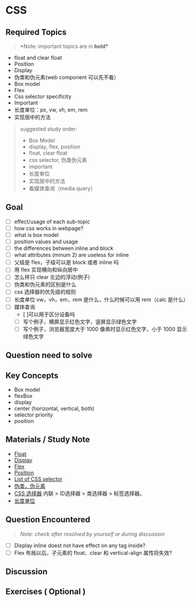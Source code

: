 # **CSS**

## **Required Topics**

> \*Note: important topics are in **bold\***

- float and clear float
- Position
- Display
- 伪类和伪元素(web component 可以先不看）
- Box model
- Flex
- Css selector specificity
- Important
- 长度单位：px, vw, vh, em, rem
- 实现居中的方法

> suggested study order:
>
> - Box Model
> - display, flex, position
> - float, clear float
> - css selector, 伪类伪元素
> - important
> - 长度单位
> - 实现居中的方法
> - 看媒体查询（media query）

## **Goal**

- [ ] effect/usage of each sub-topic
- [ ] how css works in webpage?
- [ ] what is box model
- [ ] position values and usage
- [ ] the differences between inline and block
- [ ] what attributes (minum 2) are useless for inline
- [ ] 父级是 flex，子级可以是 block 或者 inline 吗
- [ ] 用 flex 实现横向和纵向居中
- [ ] 怎么样只 clear 左边的浮动(例子)
- [ ] 伪类和伪元素的区别是什么
- [ ] css 选择器的优先级的规则
- [ ] 长度单位 vw，vh，em，rem 是什么，什么时候可以用 rem（calc 是什么）
- [ ] 媒体查询
  - [ ]可以用于区分设备吗
  - [ ] 写个例子，横屏显示红色文字，竖屏显示绿色文字
  - [ ] 写个例子，浏览器宽度大于 1000 像素时显示红色文字，小于 1000 显示绿色文字

## **Question need to solve**

## **Key Concepts**

- Box model
- flexBox
- display
- center (horizontal, vertical, both)
- selector priority
- position

## **Materials / Study Note**

- [Float](https://www.jianshu.com/p/07eb19957991)
- [Display](https://segmentfault.com/a/1190000000654770)
- [Flex](https://www.ruanyifeng.com/blog/2015/07/flex-grammar.html)
- [Position](https://www.ruanyifeng.com/blog/2019/11/css-position.html)
- [List of CSS selector](https://www.w3school.com.cn/cssref/css_selectors.asp)
- [伪类，伪元素](https://www.jianshu.com/p/51764a54c5ae)
- [CSS 选择器](https://juejin.im/post/5be3d07be51d457d4932b043) 内联 > ID选择器 > 类选择器 > 标签选择器。
- [长度单位](https://www.jianshu.com/p/5d1f811082f2)
## **Question Encountered**

> _Note: check after resolved by yourself or during discussion_

- [ ] Display inline doest not have effect on any tag inside?
- [ ] Flex 布局以后，子元素的 float、clear 和 vertical-align 属性将失效?

## **Discussion**

## **Exercises** ( Optional )
